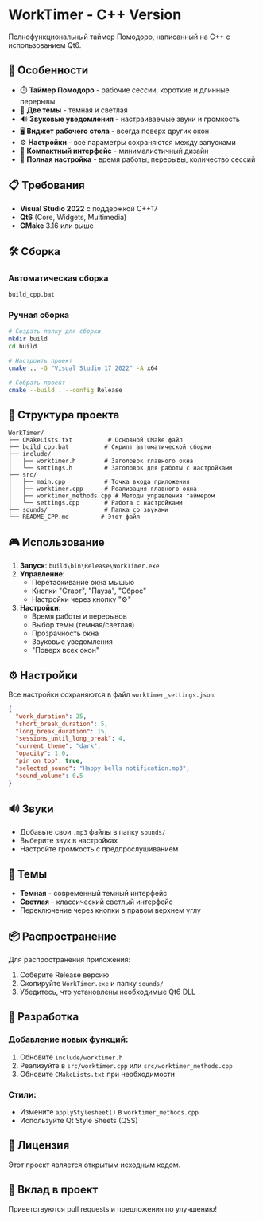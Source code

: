 # WorkTimer - C++ Version

Полнофункциональный таймер Помодоро, написанный на C++ с использованием Qt6.

## 🚀 Особенности

- ⏱️ **Таймер Помодоро** - рабочие сессии, короткие и длинные перерывы
- 🎨 **Две темы** - темная и светлая
- 🔊 **Звуковые уведомления** - настраиваемые звуки и громкость
- 🖥️ **Виджет рабочего стола** - всегда поверх других окон
- ⚙️ **Настройки** - все параметры сохраняются между запусками
- 🎯 **Компактный интерфейс** - минималистичный дизайн
- 🔧 **Полная настройка** - время работы, перерывы, количество сессий

## 📋 Требования

- **Visual Studio 2022** с поддержкой C++17
- **Qt6** (Core, Widgets, Multimedia)
- **CMake** 3.16 или выше

## 🛠️ Сборка

### Автоматическая сборка
```bash
build_cpp.bat
```

### Ручная сборка
```bash
# Создать папку для сборки
mkdir build
cd build

# Настроить проект
cmake .. -G "Visual Studio 17 2022" -A x64

# Собрать проект
cmake --build . --config Release
```

## 📁 Структура проекта

```
WorkTimer/
├── CMakeLists.txt          # Основной CMake файл
├── build_cpp.bat          # Скрипт автоматической сборки
├── include/
│   ├── worktimer.h        # Заголовок главного окна
│   └── settings.h         # Заголовок для работы с настройками
├── src/
│   ├── main.cpp           # Точка входа приложения
│   ├── worktimer.cpp      # Реализация главного окна
│   ├── worktimer_methods.cpp # Методы управления таймером
│   └── settings.cpp       # Работа с настройками
├── sounds/                # Папка со звуками
└── README_CPP.md         # Этот файл
```

## 🎮 Использование

1. **Запуск**: `build\bin\Release\WorkTimer.exe`
2. **Управление**: 
   - Перетаскивание окна мышью
   - Кнопки "Старт", "Пауза", "Сброс"
   - Настройки через кнопку "⚙"
3. **Настройки**:
   - Время работы и перерывов
   - Выбор темы (темная/светлая)
   - Прозрачность окна
   - Звуковые уведомления
   - "Поверх всех окон"

## ⚙️ Настройки

Все настройки сохраняются в файл `worktimer_settings.json`:

```json
{
  "work_duration": 25,
  "short_break_duration": 5,
  "long_break_duration": 15,
  "sessions_until_long_break": 4,
  "current_theme": "dark",
  "opacity": 1.0,
  "pin_on_top": true,
  "selected_sound": "Happy bells notification.mp3",
  "sound_volume": 0.5
}
```

## 🔊 Звуки

- Добавьте свои `.mp3` файлы в папку `sounds/`
- Выберите звук в настройках
- Настройте громкость с предпрослушиванием

## 🎨 Темы

- **Темная** - современный темный интерфейс
- **Светлая** - классический светлый интерфейс
- Переключение через кнопки в правом верхнем углу

## 📦 Распространение

Для распространения приложения:
1. Соберите Release версию
2. Скопируйте `WorkTimer.exe` и папку `sounds/`
3. Убедитесь, что установлены необходимые Qt6 DLL

## 🔧 Разработка

### Добавление новых функций:
1. Обновите `include/worktimer.h`
2. Реализуйте в `src/worktimer.cpp` или `src/worktimer_methods.cpp`
3. Обновите `CMakeLists.txt` при необходимости

### Стили:
- Измените `applyStylesheet()` в `worktimer_methods.cpp`
- Используйте Qt Style Sheets (QSS)

## 📝 Лицензия

Этот проект является открытым исходным кодом.

## 🤝 Вклад в проект

Приветствуются pull requests и предложения по улучшению! 